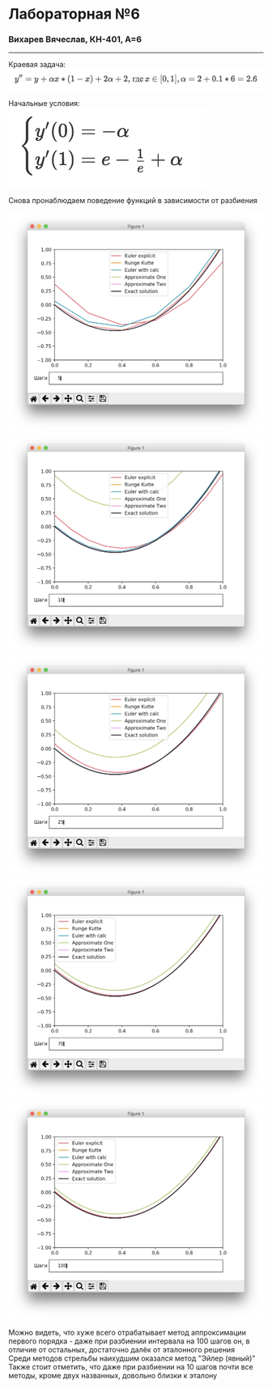 # Лабораторная №6
### Вихарев Вячеслав, КН-401, А=6
---

Краевая задача:
![task](0.1.png)

Начальные условия:
![edges](0.2.png)

Снова пронаблюдаем поведение функций в зависимости от разбиения

![5](1.png)
![10](2.png)
![25](3.png)
![70](4.png)
![100](5.png)

Можно видеть, что хуже всего отрабатывает метод аппроксимации первого порядка - даже при разбиении интервала на 100 шагов он, в отличие от остальных, достаточно далёк от эталонного решения<br>
Среди методов стрельбы наихудшим оказался метод "Эйлер (явный)"<br>
Также стоит отметить, что даже при разбиении на 10 шагов почти все методы, кроме двух названных, довольно близки к эталону
